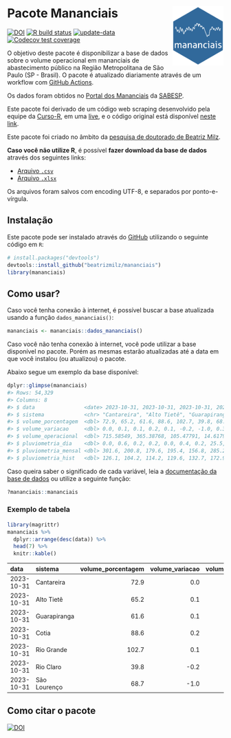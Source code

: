 
<!-- README.md is generated from README.Rmd. Please edit that file -->

# Pacote Mananciais <img src="man/figures/hexlogo.png" align="right" width = "120px"/>

<!-- badges: start -->

[![DOI](https://zenodo.org/badge/DOI/10.5281/zenodo.4733056.svg)](https://doi.org/10.5281/zenodo.4733056)
[![R build
status](https://github.com/beatrizmilz/mananciais/workflows/R-CMD-check/badge.svg)](https://github.com/beatrizmilz/mananciais/actions)
[![update-data](https://github.com/beatrizmilz/mananciais/actions/workflows/2-update_data.yaml/badge.svg)](https://github.com/beatrizmilz/mananciais/actions/workflows/2-update_data.yaml)
[![Codecov test
coverage](https://codecov.io/gh/beatrizmilz/mananciais/branch/master/graph/badge.svg)](https://codecov.io/gh/beatrizmilz/mananciais?branch=master)
<!-- badges: end -->

O objetivo deste pacote é disponibilizar a base de dados sobre o volume
operacional em mananciais de abastecimento público na Região
Metropolitana de São Paulo (SP - Brasil). O pacote é atualizado
diariamente através de um workflow com [GitHub
Actions](https://github.com/beatrizmilz/mananciais/actions).

Os dados foram obtidos no [Portal dos
Mananciais](http://mananciais.sabesp.com.br/Situacao) da
[SABESP](http://site.sabesp.com.br/site/Default.aspx).

Este pacote foi derivado de um código web scraping desenvolvido pela
equipe da [Curso-R](https://www.curso-r.com/), em uma
[live](https://youtu.be/jvZIxrMmOcQ), e o código original está
disponível [neste
link](https://github.com/curso-r/lives/blob/master/drafts/20200730_scraper_sabesp.R).

Este pacote foi criado no âmbito da [pesquisa de doutorado de Beatriz
Milz](https://beatrizmilz.github.io/tese/).

**Caso você não utilize R**, é possível **fazer download da base de
dados** através dos seguintes links:

- [Arquivo
  `.csv`](https://github.com/beatrizmilz/mananciais/raw/master/inst/extdata/mananciais.csv)
- [Arquivo
  `.xlsx`](https://github.com/beatrizmilz/mananciais/blob/master/inst/extdata/mananciais.xlsx?raw=true)

Os arquivos foram salvos com encoding UTF-8, e separados por
ponto-e-vírgula.

## Instalação

Este pacote pode ser instalado através do [GitHub](https://github.com/)
utilizando o seguinte código em `R`:

``` r
# install.packages("devtools")
devtools::install_github("beatrizmilz/mananciais")
library(mananciais)
```

## Como usar?

Caso você tenha conexão à internet, é possível buscar a base atualizada
usando a função `dados_mananciais()`:

``` r
mananciais <- mananciais::dados_mananciais() 
```

Caso você não tenha conexão à internet, você pode utilizar a base
disponível no pacote. Porém as mesmas estarão atualizadas até a data em
que você instalou (ou atualizou) o pacote.

Abaixo segue um exemplo da base disponível:

``` r
dplyr::glimpse(mananciais)
#> Rows: 54,329
#> Columns: 8
#> $ data                <date> 2023-10-31, 2023-10-31, 2023-10-31, 2023-10-31, 2…
#> $ sistema             <chr> "Cantareira", "Alto Tietê", "Guarapiranga", "Cotia…
#> $ volume_porcentagem  <dbl> 72.9, 65.2, 61.6, 88.6, 102.7, 39.8, 68.7, 72.9, 6…
#> $ volume_variacao     <dbl> 0.0, 0.1, 0.1, 0.2, 0.1, -0.2, -1.0, 0.3, 0.2, 0.2…
#> $ volume_operacional  <dbl> 715.58549, 365.38768, 105.47791, 14.61791, 115.260…
#> $ pluviometria_dia    <dbl> 0.0, 0.6, 0.2, 0.2, 0.0, 0.4, 0.2, 25.5, 21.1, 8.8…
#> $ pluviometria_mensal <dbl> 301.6, 200.8, 179.6, 195.4, 156.8, 285.2, 263.8, 3…
#> $ pluviometria_hist   <dbl> 126.1, 104.2, 114.2, 119.6, 132.7, 172.9, 141.7, 1…
```

Caso queira saber o significado de cada variável, leia a [documentação
da base de
dados](https://beatrizmilz.github.io/mananciais/reference/mananciais.html)
ou utilize a seguinte função:

``` r
?mananciais::mananciais
```

### Exemplo de tabela

``` r
library(magrittr)
mananciais %>% 
  dplyr::arrange(desc(data)) %>% 
  head(7) %>%
  knitr::kable()
```

| data       | sistema      | volume_porcentagem | volume_variacao | volume_operacional | pluviometria_dia | pluviometria_mensal | pluviometria_hist |
|:-----------|:-------------|-------------------:|----------------:|-------------------:|-----------------:|--------------------:|------------------:|
| 2023-10-31 | Cantareira   |               72.9 |             0.0 |          715.58549 |              0.0 |               301.6 |             126.1 |
| 2023-10-31 | Alto Tietê   |               65.2 |             0.1 |          365.38768 |              0.6 |               200.8 |             104.2 |
| 2023-10-31 | Guarapiranga |               61.6 |             0.1 |          105.47791 |              0.2 |               179.6 |             114.2 |
| 2023-10-31 | Cotia        |               88.6 |             0.2 |           14.61791 |              0.2 |               195.4 |             119.6 |
| 2023-10-31 | Rio Grande   |              102.7 |             0.1 |          115.26069 |              0.0 |               156.8 |             132.7 |
| 2023-10-31 | Rio Claro    |               39.8 |            -0.2 |            5.44455 |              0.4 |               285.2 |             172.9 |
| 2023-10-31 | São Lourenço |               68.7 |            -1.0 |           61.06238 |              0.2 |               263.8 |             141.7 |

## Como citar o pacote

[![DOI](https://zenodo.org/badge/DOI/10.5281/zenodo.4733056.svg)](https://doi.org/10.5281/zenodo.4733056)
